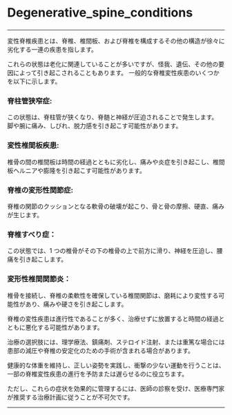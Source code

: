 ### 
# Degenerative_spine_conditions
### 

---

変性脊椎疾患とは、脊椎、椎間板、および脊椎を構成するその他の構造が徐々に劣化する一連の疾患を指します。 

これらの状態は老化に関連していることが多いですが、怪我、遺伝、その他の要因によって引き起こされることもあります。 一般的な脊椎変性疾患のいくつかを以下に示します。

### 脊柱管狭窄症: 
この状態は、脊柱管が狭くなり、脊髄と神経が圧迫されることで発生します。 脚や腕に痛み、しびれ、脱力感を引き起こす可能性があります。

### 変性椎間板疾患: 
椎骨の間の椎間板は時間の経過とともに劣化し、痛みや炎症を引き起こし、椎間板ヘルニアや膨隆を引き起こす可能性があります。

### 脊椎の変形性関節症: 
脊椎の関節のクッションとなる軟骨の破壊が起こり、骨と骨の摩擦、硬直、痛みが生じます。

### 脊椎すべり症：
この状態では、1 つの椎骨がその下の椎骨の上で前方に滑り、神経を圧迫し、腰痛を引き起こします。

### 変形性椎間関節炎：
椎骨を接続し、脊椎の柔軟性を確保している椎間関節は、磨耗により変性する可能性があり、痛みや硬さを引き起こします。

脊椎の変性疾患は進行性であることが多く、治療せずに放置すると時間の経過とともに悪化する可能性があります。 

治療の選択肢には、理学療法、鎮痛剤、ステロイド注射、または重篤な場合には患部の減圧や脊椎の安定化のための手術が含まれる場合があります。

健康的な体重を維持し、正しい姿勢を実践し、衝撃の少ない運動を行うことは、一部の脊椎変性疾患の進行を予防または遅らせるのに役立ちます。 

ただし、これらの症状を効果的に管理するには、医師の診察を受け、医療専門家が推奨する治療計画に従うことが不可欠です。

---
